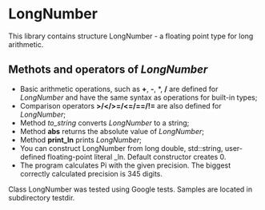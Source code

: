 # LongNumber
<p>This library contains structure LongNumber - a floating point type for long arithmetic.</p>

## Methots and operators of *LongNumber*
- Basic arithmetic operations, such as **+**, **-**, *, **/** are defined for *LongNumber* and have the same syntax as operations for built-in types;
- Comparison operators **>/</>=/<=/==/!=** are also defined for *LongNumber*;
- Method *to_string* converts *LongNumber* to a string;
- Method **abs** returns the absolute value of *LongNumber*;
- Method **print_ln** prints *LongNumber*;
- You can construct LongNumber from long double, std::string, user-defined floating-point literal _ln. Default constructor creates 0.
- The program calculates Pi with the given precision. The biggest correctly calculated precision is 345 digits. 

Class LongNumber was tested using Google tests. Samples are located in subdirectory testdir.
